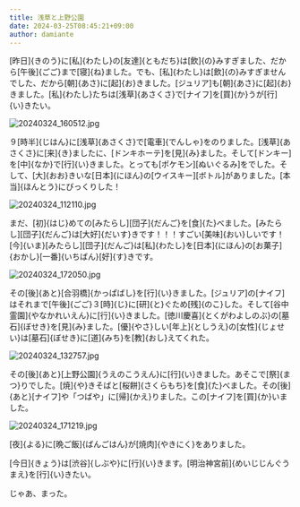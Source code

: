 ```yaml
---
title: 浅草と上野公園
date: 2024-03-25T08:45:21+09:00
author: damiante
---
```

[昨日]{きのう}に[私]{わたし}の[友達]{ともだち}は[飲]{の}みすぎました、だから[午後]{ごご}まで[寝]{ね}ました。でも、[私]{わたし}は[飲]{の}みすぎませんでした、だから[朝]{あさ}に[起]{お}きました。[ジュリア]も[朝]{あさ}に[起]{お}きました。[私]{わたし}たちは[浅草]{あさくさ}で[ナイフ]を[買]{か}うが[行]{い}きたい。

![20240324_160512.jpg](https://github.com/devhou-se/www-jp/assets/12438044/8e882a23-8135-4c48-8042-eb0b872407cc)

９[時半]{じはん}に[浅草]{あさくさ}で[電車]{でんしゃ}をのりました。[浅草]{あさくさ}に[来]{き}ましたに、[ドンキホーテ]を[見]{み}ました。そして[ドンキー]を[中]{なか}で[行]{い}きました。とっても[ポケモン][ぬいぐるみ]をでした。そして、[大]{おお}きいな[日本]{にほん}の[ウイスキー][ボトル]がありました。[本当]{ほんとう}にびっくりした！

![20240324_112110.jpg](https://github.com/devhou-se/www-jp/assets/12438044/e96847a6-e58a-4646-9625-d0a7188aa4df)

まだ、[初]{はじ}めての[みたらし][団子]{だんご}を[食]{た}べました。[みたらし][団子]{だんご}は[大好]{だいす}きです！！！すごい[美味]{おい}しいです！[今]{いま}[みたらし][団子]{だんご}は[私]{わたし}を[日本]{にほん}の[お菓子]{おかし}[一番]{いちばん}[好]{す}きです。

![20240324_172050.jpg](https://github.com/devhou-se/www-jp/assets/12438044/6926f070-1e8c-4e9c-b818-996153a6daaf)

その[後]{あと}[合羽橋]{かっぱばし}を[行]{い}きました。[ジュリア]の[ナイフ]はそれまで[午後]{ごご}３[時]{じ}に[研]{と}ぐため[残]{のこ}した。そして[谷中霊園]{やなかれいえん}に[行]{い}きました。[徳川慶喜]{とくがわよしのぶ}の[墓石]{ぼせき}を[見]{み}ました。[優]{やさ}しい[年上]{としうえ}の[女性]{じょせい}は[墓石]{ぼせき}に[道]{みち}を[教]{おし}えてくれた。

![20240324_132757.jpg](https://github.com/devhou-se/www-jp/assets/12438044/0c1b7274-33c7-4615-ac3b-e98d46f4ca95)

その[後]{あと}[上野公園]{うえのこうえん}に[行]{い}きました。あそこで[祭]{まつ}りでした。[焼]{や}きそばと[桜餅]{さくらもち}を[食]{た}べました。その[後]{あと}[ナイフ]や「つばや」に[帰]{かえ}りました。この[ナイフ]を[買]{か}いました。

![20240324_171219.jpg](https://github.com/devhou-se/www-jp/assets/12438044/56f5095b-5caa-4bd0-932c-bd579e2129db)

[夜]{よる}に[晩ご飯]{ばんごはん}が[焼肉]{やきにく}をありました。

[今日]{きょう}は[渋谷]{しぶや}に[行]{い}きます。[明治神宮前]{めいじじんぐうまえ}を[行]{い}きたい。

じゃあ、まった。